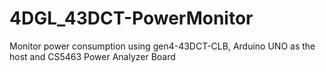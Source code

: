 # 4DGL_43DCT-PowerMonitor
Monitor power consumption using gen4-43DCT-CLB, Arduino UNO as the host and CS5463 Power Analyzer Board
